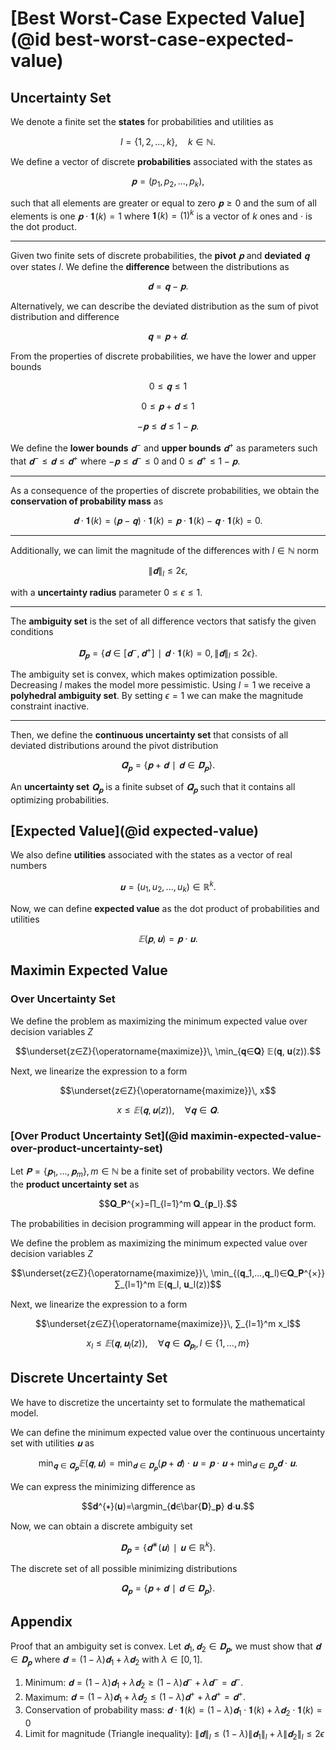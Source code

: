 # [Best Worst-Case Expected Value](@id best-worst-case-expected-value)
## Uncertainty Set
We denote a finite set the **states** for probabilities and utilities as

$$I=\{1,2,...,k\},\quad k∈ℕ.$$

We define a vector of discrete **probabilities** associated with the states as

$$𝐩=(p_1,p_2,...,p_k),$$

such that all elements are greater or equal to zero $𝐩≥0$ and the sum of all elements is one $𝐩⋅𝟏(k)=1$ where $𝟏(k)=(1)^k$ is a vector of $k$ ones and $⋅$ is the dot product.

---

Given two finite sets of discrete probabilities, the **pivot** $𝐩$ and **deviated** $𝐪$ over states $I.$ We define the **difference** between the distributions as

$$𝐝=𝐪-𝐩.$$

Alternatively, we can describe the deviated distribution as the sum of pivot distribution and difference

$$𝐪=𝐩+𝐝.$$

From the properties of discrete probabilities, we have the lower and upper bounds

$$0≤𝐪≤1$$

$$0≤𝐩+𝐝≤1$$

$$-𝐩≤𝐝≤1-𝐩.$$

We define the **lower bounds** $𝐝^{-}$ and **upper bounds** $𝐝^{+}$ as parameters such that $𝐝^{-}≤𝐝≤𝐝^{+}$ where $-𝐩≤𝐝^{-}≤0$ and $0≤𝐝^{+}≤1-𝐩.$

---

As a consequence of the properties of discrete probabilities, we obtain the **conservation of probability mass** as

$$𝐝⋅𝟏(k)=(𝐩-𝐪)⋅𝟏(k)=𝐩⋅𝟏(k)-𝐪⋅𝟏(k)=0.$$

---

Additionally, we can limit the magnitude of the differences with $l∈ℕ$ norm

$$\|𝐝\|_l≤2ϵ,$$

with a **uncertainty radius** parameter $0≤ϵ≤1.$

---

The **ambiguity set** is the set of all difference vectors that satisfy the given conditions

$$\bar{𝐃}_𝐩=\{𝐝∈[𝐝^{-},𝐝^{+}]∣ 𝐝⋅𝟏(k)=0,\, \|𝐝\|_l≤2ϵ\}.$$

The ambiguity set is convex, which makes optimization possible. Decreasing $l$ makes the model more pessimistic. Using $l=1$ we receive a **polyhedral ambiguity set**. By setting $ϵ=1$ we can make the magnitude constraint inactive.

---

Then, we define the **continuous uncertainty set** that consists of all deviated distributions around the pivot distribution

$$\bar{𝐐}_𝐩=\{𝐩+𝐝∣𝐝∈\bar{𝐃}_𝐩\}.$$

An **uncertainty set** $𝐐_{𝐩}$ is a finite subset of $\bar{𝐐}_{𝐩}$ such that it contains all optimizing probabilities.


## [Expected Value](@id expected-value)
We also define **utilities** associated with the states as a vector of real numbers

$$𝐮=(u_1,u_2,...,u_k)∈ℝ^k.$$

Now, we can define **expected value** as the dot product of probabilities and utilities

$$𝔼(𝐩,𝐮)=𝐩⋅𝐮.$$


## Maximin Expected Value
### Over Uncertainty Set
We define the problem as maximizing the minimum expected value over decision variables $Z$

$$\underset{z∈Z}{\operatorname{maximize}}\, \min_{𝐪∈𝐐} 𝔼(𝐪, 𝐮(z)).$$

Next, we linearize the expression to a form

$$\underset{z∈Z}{\operatorname{maximize}}\, x$$

$$x≤𝔼(𝐪, 𝐮(z)),\quad ∀𝐪∈𝐐.$$

### [Over Product Uncertainty Set](@id maximin-expected-value-over-product-uncertainty-set)
Let $𝐏=\{𝐩_1,...,𝐩_m\},\, m∈ℕ$ be a finite set of probability vectors. We define the **product uncertainty set** as

$$𝐐_𝐏^{×}=∏_{l=1}^m 𝐐_{𝐩_l}.$$

The probabilities in decision programming will appear in the product form.

We define the problem as maximizing the minimum expected value over decision variables $Z$

$$\underset{z∈Z}{\operatorname{maximize}}\, \min_{(𝐪_1,...,𝐪_l)∈𝐐_𝐏^{×}} ∑_{l=1}^m 𝔼(𝐪_l, 𝐮_l(z))$$

Next, we linearize the expression to a form

$$\underset{z∈Z}{\operatorname{maximize}}\, ∑_{l=1}^m x_l$$

$$x_l ≤ 𝔼(𝐪, 𝐮_l(z)),\quad ∀𝐪∈𝐐_{𝐩_l},\, l∈\{1,...,m\}$$


## Discrete Uncertainty Set
We have to discretize the uncertainty set to formulate the mathematical model.

We can define the minimum expected value over the continuous uncertainty set with utilities $𝐮$ as

$$\min_{𝐪∈\bar{𝐐}_𝐩} 𝔼(𝐪, 𝐮) = \min_{𝐝∈\bar{𝐃}_𝐩} (𝐩+𝐝)⋅𝐮 = 𝐩⋅𝐮 + \min_{𝐝∈\bar{𝐃}_𝐩} 𝐝⋅𝐮.$$

We can express the minimizing difference as

$$𝐝^{∗}(𝐮)=\argmin_{𝐝∈\bar{𝐃}_𝐩} 𝐝⋅𝐮.$$

Now, we can obtain a discrete ambiguity set

$$𝐃_𝐩=\{𝐝^{∗}(𝐮)∣𝐮∈ℝ^k\}.$$

The discrete set of all possible minimizing distributions

$$𝐐_𝐩=\{𝐩+𝐝∣𝐝∈𝐃_𝐩\}.$$


## Appendix
Proof that an ambiguity set is convex. Let $𝐝_1,𝐝_2∈𝐃_𝐩,$ we must show that $𝐝∈𝐃_𝐩$ where $𝐝=(1-λ)𝐝_1+λ𝐝_2$ with $λ∈[0,1].$

1) Minimum: $𝐝=(1-λ)𝐝_1+λ𝐝_2≥(1-λ)𝐝^{-}+λ𝐝^{-}=𝐝^{-}.$
2) Maximum: $𝐝=(1-λ)𝐝_1+λ𝐝_2≤(1-λ)𝐝^{+}+λ𝐝^{+}=𝐝^{+}.$
3) Conservation of probability mass: $𝐝⋅𝟏(k)=(1-λ)𝐝_1⋅𝟏(k)+λ𝐝_2⋅𝟏(k)=0$
4) Limit for magnitude (Triangle inequality): $\|𝐝\|_l≤(1-λ)\|𝐝_1\|_l+λ\|𝐝_2\|_l≤2ϵ$
